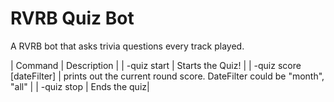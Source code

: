 # RVRB Quiz Bot

A RVRB bot that asks trivia questions every track played.

| Command | Description |
| -quiz start | Starts the Quiz! |
| -quiz score [dateFilter] | prints out the current round score. DateFilter could be "month", "all" |
| -quiz stop | Ends the quiz|
